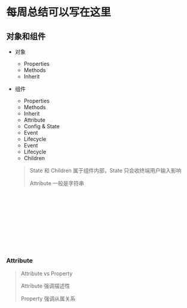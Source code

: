 # 每周总结可以写在这里

## 对象和组件

- 对象

  - Properties
  - Methods
  - Inherit

- 组件

  - Properties
  - Methods
  - Inherit
  - Attribute
  - Config & State
  - Event
  - Lifecycle
  - Event
  - Lifecycle
  - Children

  > State 和  Children  属于组件内部，State 只会收终端用户输入影响
  >
  > Attribute 一般是字符串

![image-20200715092040315](I:\flonny\Frontend-01-Template\week14\img\NOTE.md)

### Attribute

> Attribute vs Property
>
> Attribute 强调描述性
>
> Property 强调从属关系

